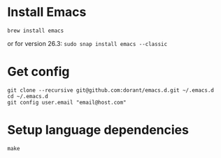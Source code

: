 
# Install Emacs

`brew install emacs`

or for version 26.3:
`sudo snap install emacs --classic`

# Get config

```
git clone --recursive git@github.com:dorant/emacs.d.git ~/.emacs.d
cd ~/.emacs.d
git config user.email "email@host.com"
```

# Setup language dependencies

`make`
